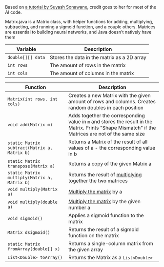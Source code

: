 Based on [a tutorial by Suyash Sonawane](https://towardsdatascience.com/understanding-and-implementing-neural-networks-in-java-from-scratch-61421bb6352c), credit goes to her for most of the AI code.

Matrix.java is a Matrix class, with helper functions for adding, multiplying, subtracting, and running a sigmoid function, and a couple others. Matrices are essential to building neural networks, and Java doesn't natively have them

|Variable|Description|
|---|---|
|`double[][] data`|Stores the data in the matrix as a 2D array|
|`int rows`|The amount of rows in the matrix|
|`int cols`|The amount of columns in the matrix|

|Function|Description|
|---|---|
|`Matrix(int rows, int cols)`|Creates a new Matrix with the given amount of rows and columns. Creates random doubles in each position|
|`void add(Matrix m)`|Adds together the corresponding value in `m` and stores the result in the Matrix. Prints "Shape Mismatch" if the Matrices are not of the same size|
|`static Matrix subtract(Matrix a, Matrix b)`|Returns a Matrix of the result of all values of a - the corresponding value in b|
|`static Matrix transpose(Matrix a)`|Returns a copy of the given Matrix a|
|`static Matrix multiply(Matrix a, Matrix b)`|Returns the result of [multiplying together the two matrices](https://www.mathsisfun.com/algebra/matrix-multiplying.html)|
|`void multiply(Matrix a)`|[Multiply the matrix](https://www.mathsisfun.com/algebra/matrix-multiplying.html) by a|
|`void multiply(double a)`|[Multiply the matrix](https://www.mathsisfun.com/algebra/matrix-multiplying.html) by the given number a|
|`void sigmoid()`|Applies a sigmoid function to the matrix|
|`Matrix dsigmoid()`|Returns the result of a sigmoid function on the matrix|
|`static Matrix fromArray(double[] x)`|Returns a single-column matrix from the given array|
|`List<Double> toArray()`|Returns the Matrix as a `List<Double>`|

